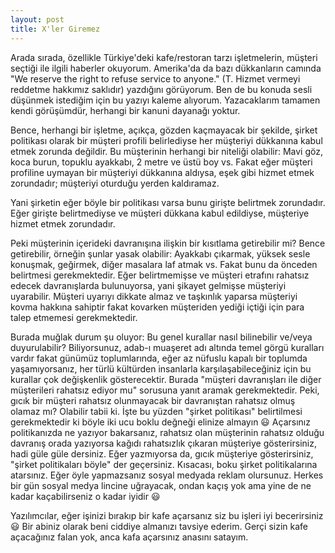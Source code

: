 ```yaml
---
layout: post
title: X'ler Giremez
---
```


Arada sırada, özellikle Türkiye'deki kafe/restoran tarzı işletmelerin, müşteri seçtiği ile ilgili haberler okuyorum. Amerika'da da bazı dükkanların camında "We reserve the right to refuse service to anyone." (T. Hizmet vermeyi reddetme hakkımız saklıdır) yazdığını görüyorum. Ben de bu konuda sesli düşünmek istediğim için bu yazıyı kaleme alıyorum. Yazacaklarım tamamen kendi görüşümdür, herhangi bir kanuni dayanağı yoktur.

Bence, herhangi bir işletme, açıkça, gözden kaçmayacak bir şekilde, şirket politikası olarak bir müşteri profili belirlediyse her müşteriyi dükkanına kabul etmek zorunda değildir. Bu müşterinin herhangi bir niteliği olabilir: Mavi göz, koca burun, topuklu ayakkabı, 2 metre ve üstü boy vs. Fakat eğer müşteri profiline uymayan bir müşteriyi dükkanına aldıysa, eşek gibi hizmet etmek zorundadır; müşteriyi oturduğu yerden kaldıramaz.

Yani şirketin eğer böyle bir politikası varsa bunu girişte belirtmek zorundadır. Eğer girişte belirtmediyse ve müşteri dükkana kabul edildiyse, müşteriye hizmet etmek zorundadır.

Peki müşterinin içerideki davranışına ilişkin bir kısıtlama getirebilir mi? Bence getirebilir, örneğin şunlar yasak olabilir: Ayakkabı çıkarmak, yüksek sesle konuşmak, geğirmek, diğer masalara laf atmak vs. Fakat bunu da önceden belirtmesi gerekmektedir. Eğer belirtmemişse ve müşteri etrafını rahatsız edecek davranışlarda bulunuyorsa, yani şikayet gelmişse müşteriyi uyarabilir. Müşteri uyarıyı dikkate almaz ve taşkınlık yaparsa müşteriyi kovma hakkına sahiptir fakat kovarken müşteriden yediği içtiği için para talep etmemesi gerekmektedir.

Burada muğlak durum şu oluyor: Bu genel kurallar nasıl bilinebilir ve/veya duyurulabilir? Biliyorsunuz, adab-ı muaşeret adı altında temel görgü kuralları vardır fakat günümüz toplumlarında, eğer az nüfuslu kapalı bir toplumda yaşamıyorsanız, her türlü kültürden insanlarla karşılaşabileceğiniz için bu kurallar çok değişkenlik gösterecektir. Burada "müşteri davranışları ile diğer müşterileri rahatsız ediyor mu" sorusuna yanıt aramak gerekmektedir. Peki, gıcık bir müşteri rahatsız olunmayacak bir davranıştan rahatsız olmuş olamaz mı? Olabilir tabii ki. İşte bu yüzden "şirket politikası" belirtilmesi gerekmektedir ki böyle iki ucu boklu değneği elinize almayın 😃 Açarsınız politikanızda ne yazıyor bakarsanız, rahatsız olan müşterinin rahatsız olduğu davranış orada yazıyorsa kağıdı rahatsızlık çıkaran müşteriye gösterirsiniz, hadi güle güle dersiniz. Eğer yazmıyorsa da, gıcık müşteriye gösterirsiniz, "şirket politikaları böyle" der geçersiniz. Kısacası, boku şirket politikalarına atarsınız. Eğer öyle yapmazsanız sosyal medyada reklam olursunuz. Herkes bir gün sosyal medya lincine uğrayacak, ondan kaçış yok ama yine de ne kadar kaçabilirseniz o kadar iyidir 😃

Yazılımcılar, eğer işinizi bırakıp bir kafe açarsanız siz bu işleri iyi becerirsiniz 😃 Bir abiniz olarak beni ciddiye almanızı tavsiye ederim. Gerçi sizin kafe açacağınız falan yok, anca kafa açarsınız anasını satayım.